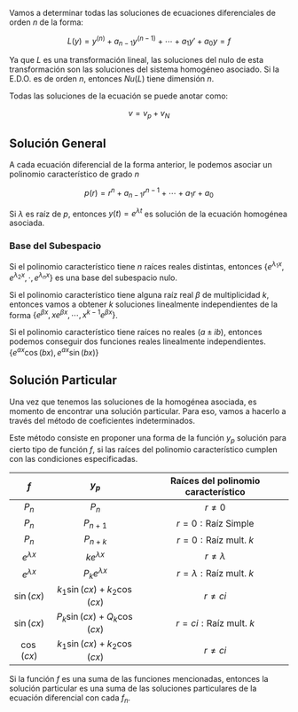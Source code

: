 Vamos a determinar todas las soluciones de ecuaciones diferenciales de orden $n$ de la forma:

$$
L(y)=y^{(n)} + a_{n-1}y^{(n-1)} + \cdots + a_1 y' + a_0y = f
$$

Ya que $L$ es una transformación lineal, las soluciones del nulo de esta transformación son las soluciones del sistema homogéneo asociado. Si la E.D.O. es de orden $n$, entonces $Nu(L)$ tiene dimensión $n$.

Todas las soluciones de la ecuación se puede anotar como:

$$
v = v_p + v_N
$$

## Solución General

A cada ecuación diferencial de la forma anterior, le podemos asociar un polinomio característico de grado $n$

$$
p(r) = r^{n} + a_{n-1}r^{n-1} + \cdots + a_1 r + a_0
$$

Si $\lambda$ es raíz de $p$, entonces $y(t) = e^{\lambda t}$ es solución de la ecuación homogénea asociada.

### Base del Subespacio

Si el polinomio característico tiene $n$ raíces reales distintas, entonces $\{e^{\lambda_1x},\,e^{\lambda_2x},\,\cdot,\,e^{\lambda_nx}\}$ es una base del subespacio nulo.

Si el polinomio característico tiene alguna raíz real $\beta$ de multiplicidad $k$, entonces vamos a obtener $k$ soluciones linealmente independientes de la forma $\{e^{\beta x},\, xe^{\beta x},\, \cdots,\,x^{k-1}e^{\beta x}\}$.

Si el polinomio característico tiene raíces no reales $(a \pm ib)$, entonces podemos conseguir dos funciones reales linealmente independientes. $\{e^{ax}\cos(bx),\,e^{ax}\sin(bx)\}$

## Solución Particular

Una vez que tenemos las soluciones de la homogénea asociada, es momento de encontrar una solución particular. Para eso, vamos a hacerlo a través del método de coeficientes indeterminados.

Este método consiste en proponer una forma de la función $y_p$ solución para cierto tipo de función $f$, si las raíces del polinomio característico cumplen con las condiciones especificadas.

|       $f$       |            $y_p$            | $\text{Raíces del polinomio característico}$ |
|:---------------:|:---------------------------:|:--------------------------------------------:|
|      $P_n$      |            $P_n$            |                  $r\neq 0$                   |
|      $P_n$      |          $P_{n+1}$          |          $r=0: \text{Raíz Simple}$           |
|      $P_n$      |          $P_{n+k}$          |         $r=0: \text{Raíz mult. } k$          |
| $e^{\lambda x}$ |      $ke^{\lambda x}$       |               $r \neq \lambda$               |
| $e^{\lambda x}$ |     $P_ke^{\lambda x}$      |      $r=\lambda: \text{Raíz mult. } k$       |
|   $\sin(cx)$    | $k_1\sin(cx) + k_2\cos(cx)$ |                 $r \neq ci$                  |
|   $\sin(cx)$    | $P_k\sin(cx) + Q_k\cos(cx)$ |         $r=ci: \text{Raíz mult. } k$         |
|   $\cos(cx)$    | $k_1\sin(cx) + k_2\cos(cx)$ |                 $r \neq ci$                  |

Si la función $f$ es una suma de las funciones mencionadas, entonces la solución particular es una suma de las soluciones particulares de la ecuación diferencial con cada $f_n$.
